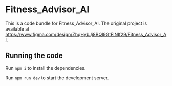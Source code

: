 
  # Fitness_Advisor_AI

  This is a code bundle for Fitness_Advisor_AI. The original project is available at https://www.figma.com/design/ZhqHybJj8BQl9GtFINIf29/Fitness_Advisor_AI.

  ## Running the code

  Run `npm i` to install the dependencies.

  Run `npm run dev` to start the development server.
  